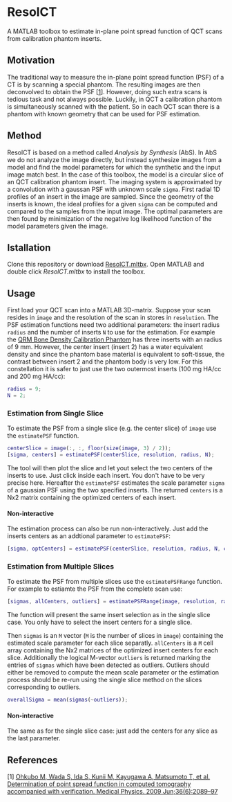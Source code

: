# ResolCT
A MATLAB toolbox to estimate in-plane point spread function of QCT scans from calibration phantom inserts.

## Motivation
The traditional way to measure the in-plane point spread function (PSF) of a CT is by scanning a special phantom. The resulting images are then deconvolved to obtain the PSF \[[1](#references)\]. However, doing such extra scans is tedious task and not always possible.
Luckily, in QCT a calibration phantom is simultaneously scanned with the patient. So in each QCT scan there is a phantom with known geometry that can be used for PSF estimation.

## Method
ResolCT is based on a method called *Analysis by Synthesis* (AbS). In AbS we do not analyze the image directly, but instead synthesize images from a model and find the model parameters for which the synthetic and the input image match best.
In the case of this toolbox, the model is a circular slice of an QCT calibration phantom insert.
The imaging system is approximated by a convolution with a gaussan PSF with unknown scale `sigma`. 
First radial 1D profiles of an insert in the image are sampled. Since the geometry of the inserts is known, the ideal profiles for a given `sigma` can be computed and compared to the samples from the input image. The optimal parameters are then found by minimization of the negative log likelihood function of the model parameters given the image.  

## Istallation

Clone this repository or download [ResolCT.mltbx](https://github.com/ithron/ResolCT/raw/master/ResolCT.mltbx).
Open MATLAB and double click *ResolCT.mltbx* to install the toolbox.

## Usage
First load your QCT scan into a MATLAB 3D-matrix. Suppose your scan resides in `image` and the resolution of the scan in stores in `resolution`.
The PSF estimation functions need two additional parameters: the insert radius `radius` and the number of inserts `N` to use for the estimation.
For example the [QRM Bone Density Calibration Phantom](http://www.qrm.de/content/products/bonedensity/bdc.htm) has three inserts with an radius of 9 mm. However, the center insert (insert 2) has a water equivalent density and since the phantom base material is equivalent to soft-tissue, the contrast between insert 2 and the phantom body is very low.
For this constellation it is safer to just use the two outermost inserts (100 mg HA/cc and 200 mg HA/cc):
```matlab
radius = 9;
N = 2;
```

### Estimation from Single Slice

To estimate the PSF from a single slice (e.g. the center slice) of `image` use the `estimatePSF` function.
```matlab
centerSlice = image(:, :, floor(size(image, 3) / 2));
[sigma, centers] = estimatePSF(centerSlice, resolution, radius, N);
```
The tool will then plot the slice and let yout select the two centers of the inserts to use. Just click inside each insert. You don't have to be very precise here.
Hereafter the `estimatePSF` estimates the scale parameter `sigma` of a gaussian PSF using the two specified inserts.
The returned `centers` is a Nx2 matrix containing the optimized centers of each insert.

#### Non-interactive

The estimation process can also be run non-interactively. Just add the inserts centers as an addtional parameter to `estimatePSF`:
```matlab
[sigma, optCenters] = estimatePSF(centerSlice, resolution, radius, N, centers);
```

### Estimation from Multiple Slices

To estimate the PSF from multiple slices use the `estimatePSFRange` function.
For example to estiamte the PSF from the complete scan use:
```matlab
[sigmas, allCenters, outliers] = estimatePSFRange(image, resolution, radius, N)
```
The function will present the same insert selection as in the single slice case.
You only have to select the insert centers for a single slice.

Then `sigmas` is an `M` vector (`M` is the number of slices in `image`) containing the estimated scale parameter for each slice separatly. `allCenters` is a `M` cell array containing the Nx2 matrices of the optimized insert centers for each slice.
Additionally the logical M-vector `outliers` is returned marking the entries of `sigmas` which have been detected as outliers.
Outliers should either be removed to compute the mean scale parameter or the estimation process should be re-run using the single slice method on the slices corresponding to outliers.

```matlab
overallSigma = mean(sigmas(~outliers));
```

#### Non-interactive
The same as for the single slice case: just add the centers for any slice as the last parameter.

## References

\[1\]	[Ohkubo M, Wada S, Ida S, Kunii M, Kayugawa A, Matsumoto T, et al. Determination of point spread function in computed tomography accompanied with verification. Medical Physics. 2009 Jun;36(6):2089–97](https://aapm.onlinelibrary.wiley.com/doi/abs/10.1118/1.3123762)
